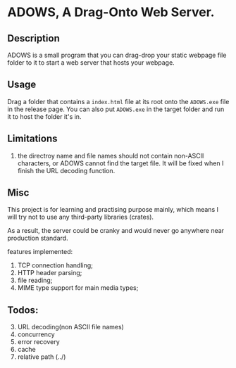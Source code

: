 # ADOWS, A Drag-Onto Web Server.

## Description

ADOWS is a small program that you can drag-drop your static webpage file folder to it to start a web server that hosts your webpage.

## Usage

Drag a folder that contains a `index.html` file at its root onto the `ADOWS.exe` file in the release page.
You can also put `ADOWS.exe` in the target folder and run it to host the folder it's in.

## Limitations

1. the directroy name and file names should not contain non-ASCII characters, or ADOWS cannot find the target file. It will be fixed when I finish the URL decoding function.

## Misc

This project is for learning and practising purpose mainly, which means I will try not to use any third-party libraries (crates).

As a result, the server could be cranky and would never go anywhere near production standard.

features implemented:
1. TCP connection handling;
2. HTTP header parsing;
3. file reading;
4. MIME type support for main media types;

## Todos:
3. URL decoding(non ASCII file names)
5. concurrency
6. error recovery
7. cache
8. relative path (../)
